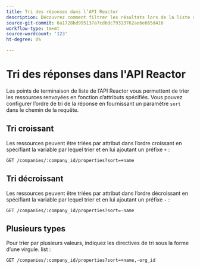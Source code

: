 ```yaml
---
title: Tri des réponses dans l’API Reactor
description: Découvrez comment filtrer les résultats lors de la liste des ressources dans l’API Reactor.
source-git-commit: 6a1728bd995137a7cd6dc79313762ae6e665d416
workflow-type: tm+mt
source-wordcount: '123'
ht-degree: 0%

---
```


# Tri des réponses dans l&#39;API Reactor

Les points de terminaison de liste de l’API Reactor vous permettent de trier les ressources renvoyées en fonction d’attributs spécifiés. Vous pouvez configurer l’ordre de tri de la réponse en fournissant un paramètre `sort` dans le chemin de la requête.

## Tri croissant

Les ressources peuvent être triées par attribut dans l’ordre croissant en spécifiant la variable
par lequel trier et en lui ajoutant un préfixe `+` :

`GET /companies/:company_id/properties?sort=+name`

## Tri décroissant

Les ressources peuvent être triées par attribut dans l’ordre décroissant en spécifiant la variable
par lequel trier et en lui ajoutant un préfixe `-` :

`GET /companies/:company_id/properties?sort=-name`

## Plusieurs types

Pour trier par plusieurs valeurs, indiquez les directives de tri sous la forme d’une virgule.
list :

`GET /companies/:company_id/properties?sort=+name,-org_id`

